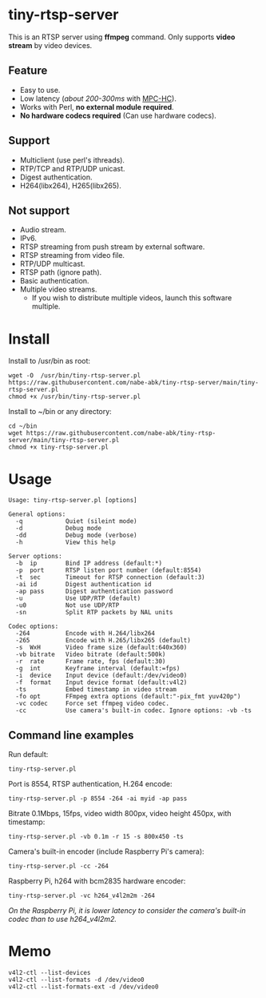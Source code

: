 # tiny-rtsp-server

This is an RTSP server using **ffmpeg** command.
Only supports **video stream** by video devices.

## Feature

- Easy to use.
- Low latency (*about 200-300ms* with [MPC-HC](https://github.com/clsid2/mpc-hc)).
- Works with Perl, **no external module required**.
- **No hardware codecs required** (Can use hardware codecs).

## Support

- Multiclient (use perl's ithreads).
- RTP/TCP and RTP/UDP unicast.
- Digest authentication.
- H264(libx264), H265(libx265).

## Not support

- Audio stream.
- IPv6.
- RTSP streaming from push stream by external software.
- RTSP streaming from video file.
- RTP/UDP multicast.
- RTSP path (ignore path).
- Basic authentication.
- Multiple video streams.
	- If you wish to distribute multiple videos, launch this software multiple.

# Install

Install to /usr/bin as root:
```
wget -O  /usr/bin/tiny-rtsp-server.pl https://raw.githubusercontent.com/nabe-abk/tiny-rtsp-server/main/tiny-rtsp-server.pl
chmod +x /usr/bin/tiny-rtsp-server.pl
```

Install to ~/bin or any directory:
```
cd ~/bin
wget https://raw.githubusercontent.com/nabe-abk/tiny-rtsp-server/main/tiny-rtsp-server.pl
chmod +x tiny-rtsp-server.pl
```

# Usage

```
Usage: tiny-rtsp-server.pl [options]

General options:
  -q            Quiet (sileint mode)
  -d            Debug mode
  -dd           Debug mode (verbose)
  -h            View this help

Server options:
  -b  ip        Bind IP address (default:*)
  -p  port      RTSP listen port number (default:8554)
  -t  sec       Timeout for RTSP connection (default:3)
  -ai id        Digest authentication id
  -ap pass      Digest authentication password
  -u            Use UDP/RTP (default)
  -u0           Not use UDP/RTP
  -sn           Split RTP packets by NAL units

Codec options:
  -264          Encode with H.264/libx264
  -265          Encode with H.265/libx265 (default)
  -s  WxH       Video frame size (default:640x360)
  -vb bitrate   Video bitrate (default:500k)
  -r  rate      Frame rate, fps (default:30)
  -g  int       Keyframe interval (default:=fps)
  -i  device    Input device (default:/dev/video0)
  -f  format    Input device format (default:v4l2)
  -ts           Embed timestamp in video stream
  -fo opt       FFmpeg extra options (default:"-pix_fmt yuv420p")
  -vc codec     Force set ffmpeg video codec.
  -cc           Use camera's built-in codec. Ignore options: -vb -ts
```

## Command line examples

Run default:
```
tiny-rtsp-server.pl
```

Port is 8554, RTSP authentication, H.264 encode:
```
tiny-rtsp-server.pl -p 8554 -264 -ai myid -ap pass
```

Bitrate 0.1Mbps, 15fps, video width 800px, video height 450px, with timestamp:
```
tiny-rtsp-server.pl -vb 0.1m -r 15 -s 800x450 -ts
```

Camera's built-in encoder (include Raspberry Pi's camera):
```
tiny-rtsp-server.pl -cc -264
```

Raspberry Pi, h264 with bcm2835 hardware encoder:
```
tiny-rtsp-server.pl -vc h264_v4l2m2m -264
```

*On the Raspberry Pi, it is lower latency to consider the camera's built-in codec than to use h264_v4l2m2.*

# Memo

```
v4l2-ctl --list-devices
v4l2-ctl --list-formats -d /dev/video0
v4l2-ctl --list-formats-ext -d /dev/video0
```

